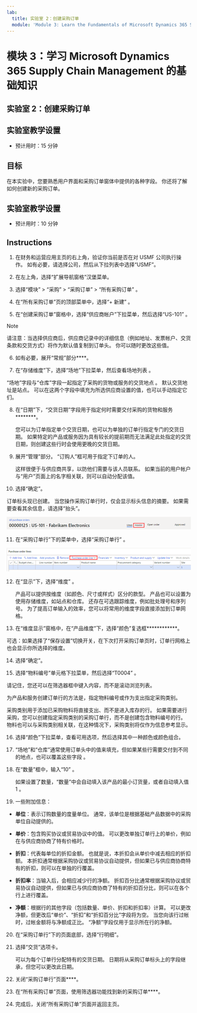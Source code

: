 ```yaml
---
lab:
  title: 实验室 2：创建采购订单
  module: 'Module 3: Learn the Fundamentals of Microsoft Dynamics 365 Supply Chain Management'
---
```


# 模块 3：学习 Microsoft Dynamics 365 Supply Chain Management 的基础知识

## 实验室 2：创建采购订单

## 实验室教学设置

   - 预计用时：15 分钟

## 目标

在本实验中，您要熟悉用户界面和采购订单窗体中提供的各种字段。 你还将了解如何创建新的采购订单。


## 实验室教学设置

   - 预计用时：10 分钟

## Instructions

1. 在财务和运营应用主页的右上角，验证你当前是否在对 USMF 公司执行操作。 如有必要，请选择公司，然后从下拉列表中选择“USMF”。

2. 在左上角，选择“扩展导航窗格”汉堡菜单。

3. 选择“模块” > “采购” > “采购订单” > “所有采购订单”   。

4. 在“所有采购订单”页的顶部菜单中，选择“+ 新建” 。

5. 在“创建采购订单”窗格中，选择“供应商帐户”下拉菜单，然后选择“US-101”  。

> [!NOTE]
> 请注意：当选择供应商后，供应商记录中的详细信息（例如地址、发票帐户、交货条款和交货方式）将作为默认值复制到订单头。 你可以随时更改这些值。

6. 如有必要，展开“常规”部分****。

7. 在“存储维度”下，选择“场地”下拉菜单，然后查看场地列表 。

“场地”字段与“仓库”字段一起指定了采购的货物或服务的交货地点 。 默认交货地址是站点。 可以在这两个字段中填充为所选供应商设置的值，也可以手动指定它们。

8. 在“日期”下，“交货日期”字段用于指定何时需要交付采购的货物和服务********。

    您可以为订单指定单个交货日期，也可以为单独的订单行指定专门的交货日期。 如果特定的产品或服务因为具有较长的提前期而无法满足此处指定的交货日期，则创建这些行时会使用更晚的交货日期。

9. 展开“管理”部分。 “订购人”框可用于指定下订单的人。

    这样很便于与供应商共享，以防他们需要与该人员联系。 如果当前的用户帐户与“用户”页面上的名字相关联，则可以自动分配该值。

10. 选择“确定”。

订单标头现已创建。 当您操作采购订单行时，仅会显示标头信息的摘要。 如果需要查看其余信息，请选择“抬头”。

![屏幕截图展示的是显示订单信息摘要的订单标题。 其中突出显示“标题”。](./media/03-learn-the-fundamentals-of-dynamics-365-supply-chain-management-17.png)

11. 在“采购订单行”下的菜单中，选择“采购订单行” 。

![屏幕截图展示了采购订单行。](./media/03-learn-the-fundamentals-of-dynamics-365-supply-chain-management-18.png)

12. 在“显示”下，选择“维度” 。

    产品可以提供按维度（如颜色、尺寸或样式）区分的款型。 产品也可以设置为使用存储维度，如站点和仓库。 还存在可选跟踪维度，例如批处理号和序列号。 为了提高订单输入的效率，您可以将常用的维度字段直接添加到订单网格。

13. 在“维度显示”窗格中，在“产品维度”下，选择“颜色”复选框************。

可选：如果选择了“保存设置”切换开关，在下次打开采购订单页时，订单行网格上也会显示你所选择的维度。

14. 选择“确定”。

15. 选择“物料编号”单元格下拉菜单，然后选择“T0004” 。

请记住，您还可以在筛选器框中键入内容，而不是滚动浏览列表。

为产品和服务创建订单行的方法是，指定物料编号或作为支出指定采购类别。

采购类别用于添加已采购物料将直接支出、而不是进入库存的行。 如果需要进行采购，您可以创建指定采购类别的采购订单行，而不是创建包含物料编号的行。 物料也可以与采购类别相关联，在这种情况下，采购类别将仅作为信息参考显示。

16. 选择“颜色”下拉菜单，查看可用选项，然后选择其中一种颜色或颜色组合。

17. “场地”和“仓库”通常使用订单头中的值来填充，但如果某些行需要交付到不同的地点，也可以覆盖这些字段 。

18. 在“数量”框中，输入“10” 。

    如果设置了数量，“数量”中会自动填入该产品的最小订货量，或者自动填入值 1 。

19. 一些附加信息：

- **单位**：表示订购数量的度量单位。 通常，该单位是根据基础产品数据中的采购单位自动提供的。

- **单价**：包含购买协议或贸易协议中的值。 可以更改单独订单行上的单价，例如在与供应商协商了特有价格时。

- **折扣**：代表每单位的折扣金额。 也就是说，本折扣会从单价中减去相应的折扣额。 本折扣通常根据采购协议或贸易协议自动提供，但如果已与供应商协商特有的折扣，则可以在单独的行覆盖。

- **折扣率**：当输入后，会相应减少行的净额。 折扣百分比通常根据采购协议或贸易协议自动提供，但如果已与供应商协商了特有的折扣百分比，则可以在各个行上进行覆盖。

- **净额**：根据行的其他字段（包括数量、单价、折扣和折扣率）计算。 可以更改净额，但更改后“单价”、“折扣”和“折扣百分比”字段将为空。 当您向该行过帐时，过帐金额将与净额成正比。 “净额”字段仅用于显示所在行的净额。

20. 在“采购订单行”下的页面底部，选择“行明细”。

21. 选择“交货”选项卡。

    可以为每个订单行分配特有的交货日期。 日期将从采购订单标头上的字段继承，但您可以更改此日期。

22. 关闭“采购订单行”页面****。

23. 在“所有采购订单”页面，使用筛选器功能找到新的采购订单****。

24. 完成后，关闭“所有采购订单”页面并返回主页。

